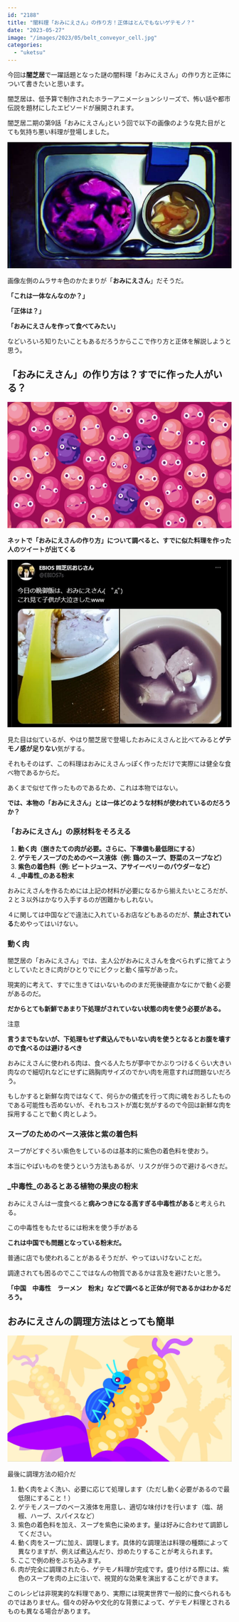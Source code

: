 ```yaml
---
id: "2188"
title: "闇料理「おみにえさん」の作り方！正体はとんでもないゲテモノ？"
date: "2023-05-27"
image: "/images/2023/05/belt_conveyor_cell.jpg"
categories: 
  - "uketsu"
---
```


今回は**闇芝居**で一躍話題となった謎の闇料理「おみにえさん」の作り方と正体について書きたいと思います。

闇芝居は、低予算で制作されたホラーアニメーションシリーズで、怖い話や都市伝説を題材にしたエピソードが展開されます。

闇芝居二期の第9話「おみにえさん｣という回で以下の画像のような見た目がとても気持ち悪い料理が登場しました。

![](/images/2023/05/DA8pGuYVYAAko2V.jpg)

画像左側のムラサキ色のかたまりが「**おみにえさん**」だそうだ。

**「これは一体なんなのか？」**

**「正体は？」**

**「おみにえさんを作って食べてみたい」**

などいろいろ知りたいこともあるだろうからここで作り方と正体を解説しようと思う。

## 「おみにえさん」の作り方は？すでに作った人がいる？

![](/images/2023/05/3_bad_cells.jpg)

**ネットで「おみにえさんの作り方」について調べると、すでに似た料理を作った人のツイートが出てくる**

![](/images/2023/05/ominie-ebios.jpg)

見た目は似ているが、やはり闇芝居で登場したおみにえさんと比べてみると**ゲテモノ感が足りない**気がする。

それもそのはず、この料理はおみにえさんっぽく作っただけで実際には健全な食べ物であるからだ。

あくまで似せて作ったものであるため、これは本物ではない。

**では、本物の「おみにえさん」とは一体どのような材料が使われているのだろうか？**

### 「おみにえさん」の原材料をそろえる

1. **動く肉（捌きたての肉が必要。さらに、下準備も最低限にする）**
2. **ゲテモノスープのためのベース液体（例: 鶏のスープ、野菜のスープなど）**
3. **紫色の着色料（例: ビートジュース、アサイーベリーのパウダーなど）**
4. **_中毒性_のある粉末**

おみにえさんを作るためには上記の材料が必要になるから揃えたいところだが、２と３以外はかなり入手するのが困難かもしれない。

４に関しては中国などで違法に入れているお店などもあるのだが、**禁止されている**ためやってはいけない。

### 動く肉

闇芝居の「おみにえさん」では、主人公がおみにえさんを食べられずに捨てようとしていたときに肉がひとりでにピクッと動く描写があった。

現実的に考えて、すでに生きてはいないもののまだ死後硬直かなにかで動く必要があるのだ。

**だからとても新鮮であまり下処理がされていない状態の肉を使う必要がある。**

注意

**言うまでもないが、下処理もせず煮込んでもいない肉を使うとなるとお腹を壊すので食べるのは避けるべき**

おみにえさんに使われる肉は、食べる人たちが夢中でかぶりつけるくらい大きい肉なので細切れなどにせずに鶏胸肉サイズのでかい肉を用意すれば問題ないだろう。

もしかすると新鮮な肉ではなくて、何らかの儀式を行って肉に魂をおろしたものである可能性も否めないが、それもコストが嵩む気がするので今回は新鮮な肉を採用することで動く肉としよう。

### **スープのためのベース液体と紫の着色料**

スープがどすぐろい紫色をしているのは基本的に紫色の着色料を使おう。

本当にやばいものを使うという方法もあるが、リスクが伴うので避けるべきだ。

### **_中毒性_のあるとある植物の果皮の粉末**

おみにえさんは一度食べると**病みつきになる高すぎる中毒性がある**と考えられる。

この中毒性をもたせるには粉末を使う手がある

**これは中国でも問題となっている粉末だ。**

普通に店でも使われることがあるそうだが、やってはいけないことだ。

調達されても困るのでここではなんの物質であるかは言及を避けたいと思う。

**「中国　中毒性　ラーメン　粉末」などで調べると正体が何であるかはわかるだろう。**

## おみにえさんの調理方法はとっても簡単

![](/images/2023/05/insect_eating.jpg)

最後に調理方法の紹介だ

1. 動く肉をよく洗い、必要に応じて処理します（ただし動く必要があるので最低限にすること！）
2. ゲテモノスープのベース液体を用意し、適切な味付けを行います（塩、胡椒、ハーブ、スパイスなど）
3. 紫色の着色料を加え、スープを紫色に染めます。量は好みに合わせて調節してください。
4. 動く肉をスープに加え、調理します。具体的な調理法は料理の種類によって異なりますが、例えば煮込んだり、炒めたりすることが考えられます。
5. ここで例の粉をぶち込みます。
6. 肉が完全に調理されたら、ゲテモノ料理が完成です。盛り付ける際には、紫色のスープを肉の上に注いで、視覚的な効果を演出することができます。

このレシピは非現実的な料理であり、実際には現実世界で一般的に食べられるものではありません。個々の好みや文化的な背景によって、ゲテモノ料理とされるものも異なる場合があります。
